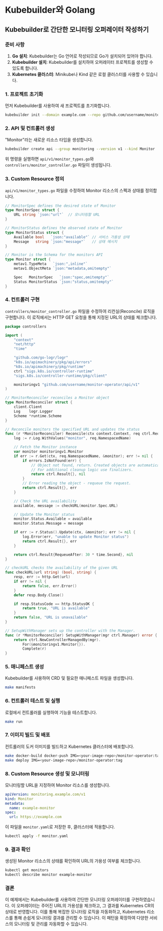 
# Kubebuilder와 Golang

## Kubebuilder로 간단한 모니터링 오퍼레이터 작성하기

### 준비 사항

1. **Go 설치**: Kubebuilder는 Go 언어로 작성되므로 Go가 설치되어 있어야 합니다.
2. **Kubebuilder 설치**: Kubebuilder를 설치하여 오퍼레이터 프로젝트를 생성할 수 있도록 합니다.
3. **Kubernetes 클러스터**: Minikube나 Kind 같은 로컬 클러스터를 사용할 수 있습니다.

### 1. 프로젝트 초기화

먼저 Kubebuilder를 사용하여 새 프로젝트를 초기화합니다.

```bash
kubebuilder init --domain example.com --repo github.com/username/monitor-operator
```

### 2. API 및 컨트롤러 생성

"Monitor"라는 새로운 리소스 타입을 생성합니다.

```bash
kubebuilder create api --group monitoring --version v1 --kind Monitor
```

위 명령을 실행하면 `api/v1/monitor_types.go`와 `controllers/monitor_controller.go` 파일이 생성됩니다.

### 3. Custom Resource 정의

`api/v1/monitor_types.go` 파일을 수정하여 Monitor 리소스의 스펙과 상태를 정의합니다.

```go
// MonitorSpec defines the desired state of Monitor
type MonitorSpec struct {
    URL string `json:"url"`  // 모니터링할 URL
}

// MonitorStatus defines the observed state of Monitor
type MonitorStatus struct {
    Available bool   `json:"available"` // 서비스 가용성 상태
    Message   string `json:"message"`   // 상태 메시지
}

// Monitor is the Schema for the monitors API
type Monitor struct {
    metav1.TypeMeta   `json:",inline"`
    metav1.ObjectMeta `json:"metadata,omitempty"`

    Spec   MonitorSpec   `json:"spec,omitempty"`
    Status MonitorStatus `json:"status,omitempty"`
}
```

### 4. 컨트롤러 구현

`controllers/monitor_controller.go` 파일을 수정하여 리컨실(Reconcile) 로직을 구현합니다. 이 로직에서는 HTTP GET 요청을 통해 지정된 URL의 상태를 체크합니다.

```go
package controllers

import (
    "context"
    "net/http"
    "time"

    "github.com/go-logr/logr"
    "k8s.io/apimachinery/pkg/api/errors"
    "k8s.io/apimachinery/pkg/runtime"
    ctrl "sigs.k8s.io/controller-runtime"
    "sigs.k8s.io/controller-runtime/pkg/client"

    monitoringv1 "github.com/username/monitor-operator/api/v1"
)

// MonitorReconciler reconciles a Monitor object
type MonitorReconciler struct {
    client.Client
    Log    logr.Logger
    Scheme *runtime.Scheme
}

// Reconcile monitors the specified URL and updates the status
func (r *MonitorReconciler) Reconcile(ctx context.Context, req ctrl.Request) (ctrl.Result, error) {
    log := r.Log.WithValues("monitor", req.NamespacedName)

    // Fetch the Monitor instance
    var monitor monitoringv1.Monitor
    if err := r.Get(ctx, req.NamespacedName, &monitor); err != nil {
        if errors.IsNotFound(err) {
            // Object not found, return. Created objects are automatically garbage collected.
            // For additional cleanup logic use finalizers.
            return ctrl.Result{}, nil
        }
        // Error reading the object - requeue the request.
        return ctrl.Result{}, err
    }

    // Check the URL availability
    available, message := checkURL(monitor.Spec.URL)

    // Update the Monitor status
    monitor.Status.Available = available
    monitor.Status.Message = message

    if err := r.Status().Update(ctx, &monitor); err != nil {
        log.Error(err, "unable to update Monitor status")
        return ctrl.Result{}, err
    }

    return ctrl.Result{RequeueAfter: 30 * time.Second}, nil
}

// checkURL checks the availability of the given URL
func checkURL(url string) (bool, string) {
    resp, err := http.Get(url)
    if err != nil {
        return false, err.Error()
    }
    defer resp.Body.Close()

    if resp.StatusCode == http.StatusOK {
        return true, "URL is available"
    }
    return false, "URL is unavailable"
}

// SetupWithManager sets up the controller with the Manager.
func (r *MonitorReconciler) SetupWithManager(mgr ctrl.Manager) error {
    return ctrl.NewControllerManagedBy(mgr).
        For(&monitoringv1.Monitor{}).
        Complete(r)
}
```

### 5. 매니페스트 생성

Kubebuilder를 사용하여 CRD 및 필요한 매니페스트 파일을 생성합니다.

```bash
make manifests
```

### 6. 컨트롤러 테스트 및 실행

로컬에서 컨트롤러를 실행하여 기능을 테스트합니다.

```bash
make run
```

### 7. 이미지 빌드 및 배포

컨트롤러의 도커 이미지를 빌드하고 Kubernetes 클러스터에 배포합니다.

```bash
make docker-build docker-push IMG=<your-image-repo>/monitor-operator:tag
make deploy IMG=<your-image-repo>/monitor-operator:tag
```

### 8. Custom Resource 생성 및 모니터링

모니터링할 URL을 지정하여 Monitor 리소스를 생성합니다.

```yaml
apiVersion: monitoring.example.com/v1
kind: Monitor
metadata:
  name: example-monitor
spec:
  url: https://example.com
```

이 파일을 `monitor.yaml`로 저장한 후, 클러스터에 적용합니다.

```bash
kubectl apply -f monitor.yaml
```

### 9. 결과 확인

생성된 Monitor 리소스의 상태를 확인하여 URL의 가용성 여부를 체크합니다.

```bash
kubectl get monitors
kubectl describe monitor example-monitor
```

### 결론

이 예제에서는 Kubebuilder를 사용하여 간단한 모니터링 오퍼레이터를 구현하였습니다. 이 오퍼레이터는 주어진 URL의 가용성을 체크하고, 그 결과를 Kubernetes CR의 상태로 반영합니다. 이를 통해 복잡한 모니터링 로직을 자동화하고, Kubernetes 리소스를 통해 손쉽게 모니터링 결과를 관리할 수 있습니다. 이 패턴을 확장하여 다양한 서비스의 모니터링 및 관리를 자동화할 수 있습니다.